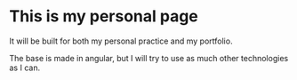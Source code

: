 # This is my personal page

It will be built for both my personal practice and my portfolio.

The base is made in angular, but I will try to use as much other technologies as I can.
